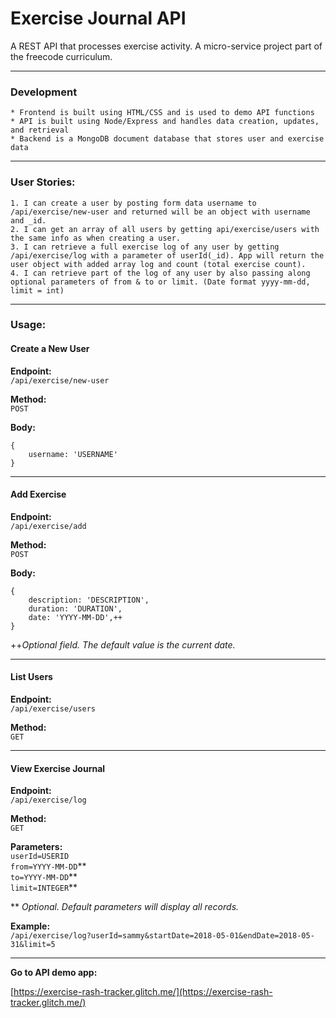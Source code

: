 # Exercise Journal API

A REST API that processes exercise activity. A micro-service project part of the freecode curriculum.

---
### Development
    * Frontend is built using HTML/CSS and is used to demo API functions
    * API is built using Node/Express and handles data creation, updates, and retrieval
    * Backend is a MongoDB document database that stores user and exercise data

---
### User Stories:
    1. I can create a user by posting form data username to /api/exercise/new-user and returned will be an object with username and _id.
    2. I can get an array of all users by getting api/exercise/users with the same info as when creating a user.
    3. I can retrieve a full exercise log of any user by getting /api/exercise/log with a parameter of userId(_id). App will return the user object with added array log and count (total exercise count).
    4. I can retrieve part of the log of any user by also passing along optional parameters of from & to or limit. (Date format yyyy-mm-dd, limit = int)

---
### Usage:
#### Create a New User
**Endpoint:**  
```/api/exercise/new-user```

**Method:**  
```POST```

**Body:**
```
{
    username: 'USERNAME'
}
```
---
#### Add Exercise
**Endpoint:**  
```/api/exercise/add```

**Method:**  
```POST```

**Body:**
```
{
    description: 'DESCRIPTION',
    duration: 'DURATION',
    date: 'YYYY-MM-DD',++
}
```
++*Optional field. The default value is the current date.*

---
#### List Users
**Endpoint:**  
```/api/exercise/users```

**Method:**  
```GET```

---
#### View Exercise Journal
**Endpoint:**  
```/api/exercise/log```

**Method:**  
```GET```

**Parameters:**  
```userId=USERID```  
```from=YYYY-MM-DD```**  
```to=YYYY-MM-DD```**  
```limit=INTEGER```**

** *Optional. Default parameters will display all records.*

**Example:**  
```/api/exercise/log?userId=sammy&startDate=2018-05-01&endDate=2018-05-31&limit=5```

---
**Go to API demo app:**

[https://exercise-rash-tracker.glitch.me/](https://exercise-rash-tracker.glitch.me/)
